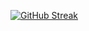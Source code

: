 [![GitHub Streak](https://github-readme-streak-stats.herokuapp.com?user=adedotxn&theme=github-dark&hide_border=true&date_format=M%20j%5B%2C%20Y%5D&fire=DD3110)](https://git.io/streak-stats)
